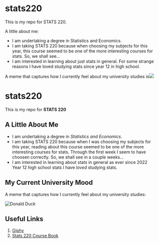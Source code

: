 # stats220

This is my repo for STATS 220. 

A little about me:

- I am undertaking a degree in Statistics and Economics.
- I am taking STATS 220 because when choosing my subjects for this year, this course seemed to be one of the more interesting courses for stats. So, we shall see...
- I am interested in learning about just stats in general. For some strange reasons I have loved studying stats since year 12 in high school. 

A meme that captures how I currently feel about my university studies is![](https://c.tenor.com/8druEACXtX8AAAAd/tenor.gif)

# stats220 

This is my repo for **STATS 220**

## A Little About Me
- I am undertaking a degree in *Statistics and Economics*.
- I am taking STATS 220 because when I was choosing my subjects for this year, reading about this course seemed to be one of the more interesting courses for stats. Through the first week I seem to have choosen correctly. So, we shall see in a couple weeks...
- I am interested in learning about stats in general as ever since 2022 Year 12 high school stats I have *loved* studying stats.

## My Current University Mood
  A meme that captures how I currently feel about my university studies:
  
 ![Donald Duck](https://media2.giphy.com/media/v1.Y2lkPTc5MGI3NjExcTRjbXoxeWpmYnNxajFkd2FtNTU5N2RvczF3Z3lla2hpcTAwaDdxbyZlcD12MV9pbnRlcm5hbF9naWZfYnlfaWQmY3Q9Zw/mkhMTALnrYRLnuoe5P/giphy.gif)

## Useful Links
1. [Giphy](https://giphy.com/gifs/mkhMTALnrYRLnuoe5P)
2. [Stats 220 Course Book](https://docnamic.online/stats220_S125/notes_1A.html#what-is-markdown)
